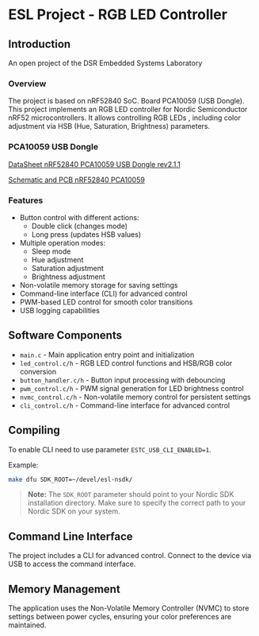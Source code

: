 # ESL Project - RGB LED Controller

## Introduction
An open project of the DSR Embedded Systems Laboratory

### Overview
The project is based on nRF52840 SoC. Board PCA10059 (USB Dongle).
This project implements an RGB LED controller for Nordic Semiconductor nRF52 microcontrollers. It allows controlling RGB LEDs , including color adjustment via HSB (Hue, Saturation, Brightness) parameters.

### PCA10059 USB Dongle
[DataSheet nRF52840 PCA10059 USB Dongle rev2.1.1](https://github.com/user-attachments/files/17661709/DataSheet.nRF52840.PCA10059.USB.Dongle.v2.1.1.pdf)

[Schematic and PCB nRF52840 PCA10059](https://github.com/user-attachments/files/17661461/pca10059_schematic_and_pcb.pdf)

### Features
- Button control with different actions:
  - Double click (changes mode)
  - Long press (updates HSB values)
- Multiple operation modes:
  - Sleep mode
  - Hue adjustment
  - Saturation adjustment
  - Brightness adjustment
- Non-volatile memory storage for saving settings
- Command-line interface (CLI) for advanced control
- PWM-based LED control for smooth color transitions
- USB logging capabilities

## Software Components
- `main.c` - Main application entry point and initialization
- `led_control.c/h` - RGB LED control functions and HSB/RGB color conversion
- `button_handler.c/h` - Button input processing with debouncing
- `pwm_control.c/h` - PWM signal generation for LED brightness control
- `nvmc_control.c/h` - Non-volatile memory control for persistent settings
- `cli_control.c/h` - Command-line interface for advanced control

## Compiling

To enable CLI need to use parameter `ESTC_USB_CLI_ENABLED=1`.

Example:

```sh
make dfu SDK_ROOT=~/devel/esl-nsdk/
```

> **Note:** The `SDK_ROOT` parameter should point to your Nordic SDK installation directory. Make sure to specify the correct path to your Nordic SDK on your system.

## Command Line Interface
The project includes a CLI for advanced control. Connect to the device via USB to access the command interface.

## Memory Management
The application uses the Non-Volatile Memory Controller (NVMC) to store settings between power cycles, ensuring your color preferences are maintained.